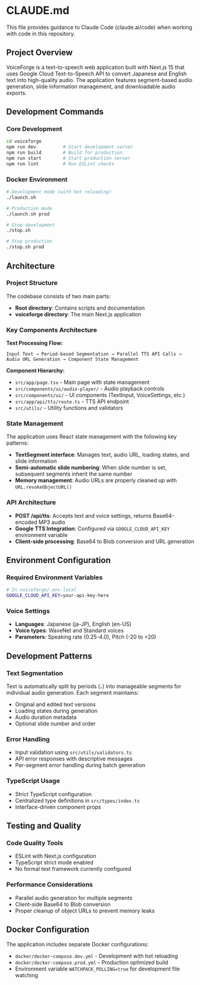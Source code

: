 # CLAUDE.md

This file provides guidance to Claude Code (claude.ai/code) when working with code in this repository.

## Project Overview

VoiceForge is a text-to-speech web application built with Next.js 15 that uses Google Cloud Text-to-Speech API to convert Japanese and English text into high-quality audio. The application features segment-based audio generation, slide information management, and downloadable audio exports.

## Development Commands

### Core Development
```bash
cd voiceforge
npm run dev          # Start development server
npm run build        # Build for production
npm run start        # Start production server
npm run lint         # Run ESLint checks
```

### Docker Environment
```bash
# Development mode (with hot reloading)
./launch.sh

# Production mode
./launch.sh prod

# Stop development
./stop.sh

# Stop production
./stop.sh prod
```

## Architecture

### Project Structure
The codebase consists of two main parts:
- **Root directory**: Contains scripts and documentation
- **voiceforge directory**: The main Next.js application

### Key Components Architecture

**Text Processing Flow:**
```
Input Text → Period-based Segmentation → Parallel TTS API Calls → Audio URL Generation → Component State Management
```

**Component Hierarchy:**
- `src/app/page.tsx` - Main page with state management
- `src/components/ui/audio-player/` - Audio playback controls
- `src/components/ui/` - UI components (TextInput, VoiceSettings, etc.)
- `src/app/api/tts/route.ts` - TTS API endpoint
- `src/utils/` - Utility functions and validators

### State Management
The application uses React state management with the following key patterns:
- **TextSegment interface**: Manages text, audio URL, loading states, and slide information
- **Semi-automatic slide numbering**: When slide number is set, subsequent segments inherit the same number
- **Memory management**: Audio URLs are properly cleaned up with `URL.revokeObjectURL()`

### API Architecture
- **POST /api/tts**: Accepts text and voice settings, returns Base64-encoded MP3 audio
- **Google TTS Integration**: Configured via `GOOGLE_CLOUD_API_KEY` environment variable
- **Client-side processing**: Base64 to Blob conversion and URL generation

## Environment Configuration

### Required Environment Variables
```bash
# In voiceforge/.env.local
GOOGLE_CLOUD_API_KEY=your-api-key-here
```

### Voice Settings
- **Languages**: Japanese (ja-JP), English (en-US)
- **Voice types**: WaveNet and Standard voices
- **Parameters**: Speaking rate (0.25-4.0), Pitch (-20 to +20)

## Development Patterns

### Text Segmentation
Text is automatically split by periods (`。`) into manageable segments for individual audio generation. Each segment maintains:
- Original and edited text versions
- Loading states during generation
- Audio duration metadata
- Optional slide number and order

### Error Handling
- Input validation using `src/utils/validators.ts`
- API error responses with descriptive messages
- Per-segment error handling during batch generation

### TypeScript Usage
- Strict TypeScript configuration
- Centralized type definitions in `src/types/index.ts`
- Interface-driven component props

## Testing and Quality

### Code Quality Tools
- ESLint with Next.js configuration
- TypeScript strict mode enabled
- No formal test framework currently configured

### Performance Considerations
- Parallel audio generation for multiple segments
- Client-side Base64 to Blob conversion
- Proper cleanup of object URLs to prevent memory leaks

## Docker Configuration

The application includes separate Docker configurations:
- `docker/docker-compose.dev.yml` - Development with hot reloading
- `docker/docker-compose.prod.yml` - Production optimized build
- Environment variable `WATCHPACK_POLLING=true` for development file watching